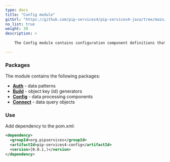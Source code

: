 ```yaml
---
type: docs
title: "Config module"
gitUrl: "https://github.com/pip-services4/pip-services4-java/tree/main/pip-services4-config-java"
no_list: true
weight: 30
description: > 
 
    The Config module contains configuration component definitions that can be used to build applications and services.

---
```



### Packages

The module contains the following packages:

* [**Auth**](auth) - data patterns
* [**Build**](build) - object key (id) generators
* [**Config**](config) - data processing components
* [**Connect**](connect) - data query objects



### Use
Add dependency to the pom.xml:
```xml
<dependency>
  <groupId>org.pipservices</groupId>
  <artifactId>pip-services4-config</artifactId>
  <version>[0.0.1,)</version>
</dependency>
```

